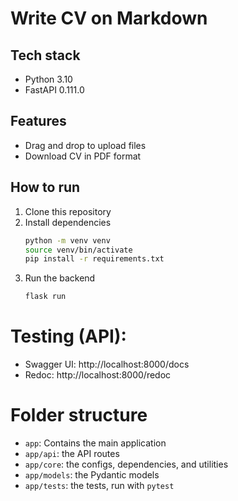 # Write CV on Markdown

## Tech stack
- Python 3.10
- FastAPI 0.111.0

## Features
- Drag and drop to upload files
- Download CV in PDF format

## How to run
1. Clone this repository
2. Install dependencies
    ```bash
    python -m venv venv
    source venv/bin/activate
    pip install -r requirements.txt
    ``` 
3. Run the backend
    ```bash
   flask run
    ```

# Testing (API):

- Swagger UI: http://localhost:8000/docs
- Redoc: http://localhost:8000/redoc

# Folder structure

- `app`: Contains the main application
- `app/api`: the API routes
- `app/core`: the configs, dependencies, and utilities
- `app/models`: the Pydantic models
- `app/tests`: the tests, run with `pytest`
